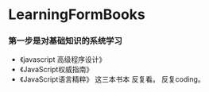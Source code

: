 # LearningFormBooks

###  第一步是对基础知识的系统学习

* 《javascript 高级程序设计》
* 《JavaScript权威指南》
* 《JavaScript语言精粹》
这三本书本 反复看。 反复coding。
